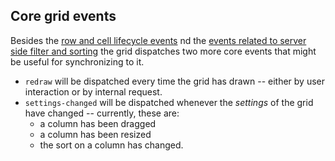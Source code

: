 ## Core grid events

Besides the [row and cell lifecycle events](./row-and-cell-events.md) nd the [events related to server side filter and sorting](server-side-filter-and-sort) the grid dispatches two more core events that might be useful for synchronizing to it.

* `redraw` will be dispatched every time the grid has drawn -- either by user interaction or by internal request.
* `settings-changed` will be dispatched whenever the _settings_ of the grid have changed -- currently, these are: 
  * a column has been dragged
  * a column has been resized
  * the sort on a column has changed.
